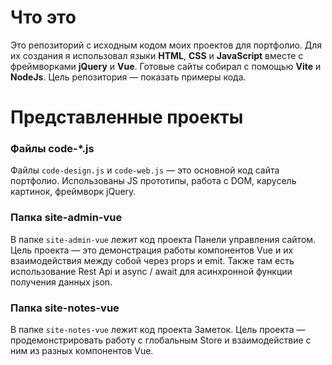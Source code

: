 # Что это
Это репозиторий с исходным кодом моих проектов для портфолио. Для их создания я использовал языки **HTML**, **CSS** и **JavaScript** вместе с фреймворками **jQuery** и **Vue**. Готовые сайты собирал с помощью **Vite** и **NodeJs**. Цель репозитория — показать примеры кода.

# Представленные проекты

### Файлы code-*.js
Файлы `code-design.js` и `code-web.js` — это основной код сайта портфолио. Использованы JS прототипы, работа с DOM, карусель картинок, фреймворк jQuery.

### Папка site-admin-vue
В папке `site-admin-vue` лежит код проекта Панели управления сайтом. Цель проекта — это демонстрация работы компонентов Vue и их взаимодействия между собой через props и emit. Также там есть использование Rest Api и async / await для асинхронной функции получения данных json.

### Папка site-notes-vue
В папке `site-notes-vue` лежит код проекта Заметок. Цель проекта — продемонстрировать работу с глобальным Store и взаимодействие с ним из разных компонентов Vue.
